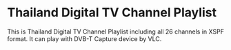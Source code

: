 Thailand Digital TV Channel Playlist
====================================

This is Thailand Digital TV Channel Playlist including all 26 channels in XSPF format. It can play with DVB-T Capture device by VLC.

